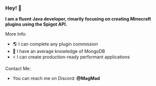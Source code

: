 ### Hey! 👋


**I am a fluent Java developer, rimarily focusing on creating Minecraft plugins using the Spigot API.**


More Info:
- 🌎 I can complete any plugin commission
- 🌱 I have an average knowledge of MongoDB
- ⚡ I can create production-ready performant applications

Contact Me:
- You can reach me on Discord: **@MagMad**
